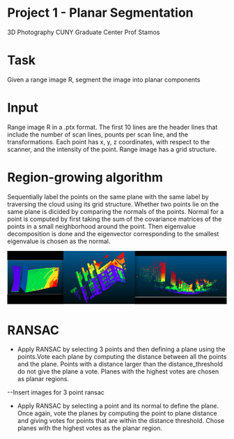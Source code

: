 # Project 1 - Planar Segmentation
3D Photography 
CUNY Graduate Center
Prof Stamos

# Task
 Given a range image R, segment the image into planar components

# Input
 Range image R in a .ptx format. The first 10 lines are the header lines that include the number of scan lines, pounts per scan line, and the transformations. Each point has x, y, z coordinates, with respect to the scanner, and the intensity of the point. Range image has a grid structure. 

# Region-growing algorithm
 Sequentially label the points on the same plane with the same label by traversing the cloud using its grid structure. Whether two points lie on the same plane is dicided by comparing the normals of the points. Normal for a point is computed by first taking the sum of the covariance matrices of the points in a small neighborhood around the point. Then eigenvalue decomposition is done and the eigenvector corresponding to the smallest eigenvalue is chosen as the normal. 

![Alt text](./Seq_label.jpeg?raw=true "Planar segmentation via sequential labeling")

# RANSAC

- Apply RANSAC by selecting 3 points and then defining a plane using the points.Vote each plane by computing the distance between all the points and the plane. Points with a distance larger than the distance_threshold do not give the plane a vote. Planes with the highest votes are chosen as planar regions.  

--Insert images for 3 point ransac

- Apply RANSAC by selecting a point and its normal to define the plane. Once again, vote the planes by computing the point to plane distance and giving votes for points that are within the distance threshold. Chose planes with the highest votes as the planar region.
